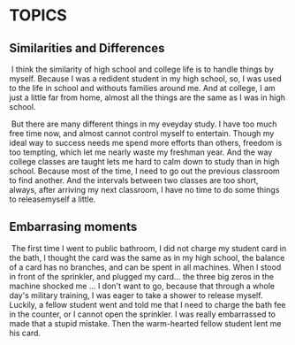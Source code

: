 # TOPICS

## Similarities and Differences	

​	I think the similarity of high school and college life is to handle things by myself. Because I was a redident student in my high school, so, I was used to the life in school and withouts families around me. And at college, I am just a little far from home, almost all the things are the same as I was in high school. 

​	But there are many different things in my eveyday study. I have too much free time now, and almost cannot control myself to entertain. Though my ideal way to success needs me spend more efforts than others, freedom is too tempting, which let me nearly waste my freshman year.  And the way college classes are taught lets me hard to calm down to study than in high school. Because most of the time, I need to go out the previous classroom to find another. And the intervals between two classes are too short, always, after arriving my next classroom, I have no time to do some things to releasemyself a little. 

## Embarrasing moments	

​	The first time I went to public bathroom, I did not charge my student card in the bath, I thought the card was the same as in my high school, the balance of a card has no branches, and can be spent in all machines. When I stood in front of the  sprinkler, and plugged my card... the three big zeros in the machine shocked me ... I don't want to go, because that through a whole day's military training, I was eager to take a shower to release myself. Luckily, a fellow student went and told me that I need to charge the bath fee in the counter, or I cannot open the sprinkler. I was really embarrassed to made that a stupid mistake. Then the warm-hearted fellow student lent me his card. 



